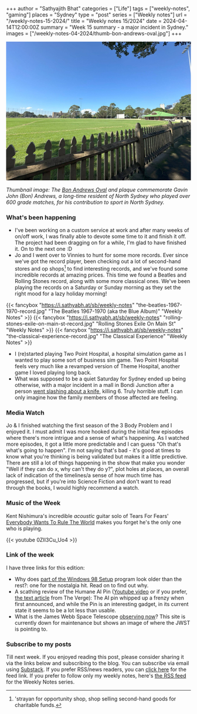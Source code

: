 +++
author = "Sathyajith Bhat"
categories = ["Life"]
tags = ["weekly-notes", "gaming"]
places = "Sydney"
type = "post"
series = ["Weekly notes"]
url = "/weekly-notes-15-2024/"
title = "Weekly notes 15/2024"
date = 2024-04-14T12:00:00Z
summary = "Week 15 summary - a major incident in Sydney."
images = ["/weekly-notes-04-2024/thumb-bon-andrews-oval.jpg"]
+++

![](thumb-bon-andrews-oval.jpg)

_Thumbnail image: The [Bon Andrews Oval](https://monumentaustralia.org.au/themes/people/sport/display/101545-gavin-john-bon-andrews) and plaque commemorate Gavin John (Bon) Andrews, a long-time resident of North Sydney who played over 600 grade matches, for his contribution to sport in North Sydney._ 

### What's been happening

* I've been working on a custom service at work and after many weeks of on/off work, I was finally able to devote some time to it and finish it off. The project had been dragging on for a while, I'm glad to have finished it. On to the next one :D 
* Jo and I went over to Vinnies to hunt for some more records. Ever since we've got the record player, been checking out a lot of second-hand stores and op shops[^op] to find interesting records, and we've found some incredible records at amazing prices. This time we found a Beatles and Rolling Stones record, along with some more classical ones. We've been playing the records on a Saturday or Sunday morning as they set the right mood for a lazy holiday morning!

{{< fancybox "https://i.sathyabh.at/sb/weekly-notes" "the-beatles-1967-1970-record.jpg" "The Beatles 1967-1970 (aka the Blue Album)" "Weekly Notes" >}}
{{< fancybox "https://i.sathyabh.at/sb/weekly-notes" "rolling-stones-exile-on-main-st-record.jpg" "Rolling Stones Exile On Main St" "Weekly Notes" >}}
{{< fancybox "https://i.sathyabh.at/sb/weekly-notes" "the-classical-experience-record.jpg" "The Classical Experience" "Weekly Notes" >}}


* I (re)started playing Two Point Hospital, a hospital simulation game as I wanted to play some sort of business sim game. Two Point Hospital feels very much like a revamped version of Theme Hospital, another game I loved playing long back. 
* What was supposed to be a quiet Saturday for Sydney ended up being otherwise, with a major incident in a mall in Bondi Junction after a person [went slashing about a knife](https://www.abc.net.au/news/2024-04-14/nsw-police-investigate-man-stabbing-killed-bondi-junction-sydney/103705294), killing 6. Truly horrible stuff. I can only imagine how the family members of those affected are feeling.  

[^op]: 'strayan for opportunity shop, shop selling second-hand goods for charitable funds.


### Media Watch

Jo & I finished watching the first season of the 3 Body Problem and I enjoyed it. I must admit I was more hooked during the initial few episodes where there's more intrigue and a sense of what's happening. As I watched more episodes, it got a little more predictable and I can guess "Oh that's what's going to happen". I'm not saying that's bad - it's good at times to know what you're thinking is being validated but makes it a little predictive. There are still a lot of things happening in the show that make you wonder "Well if they can do x, why can't they do y?", plot holes at places, an overall lack of indication of the timelines/a sense of how much time has progressed, but if you're into Science Fiction and don't want to read through the books, I would highly recommend a watch.

### Music of the Week

Kent Nishimura's incredible _acoustic_ guitar solo of Tears For Fears' [Everybody Wants To Rule The World](https://www.youtube.com/watch?v=0ZII3Cu_Uo4) makes you forget he's the only one who is playing. 

{{< youtube 0ZII3Cu_Uo4 >}}

### Link of the week

I have three links for this edition:

* Why does [part of the Windows 98 Setup](https://retrocomputing.stackexchange.com/questions/14903/why-does-part-of-the-windows-98-setup-program-look-older-than-the-rest) program look older than the rest?: one for the nostalgia hit. Read on to find out why.
* A scathing review of the Humane AI Pin ([Youtube video](https://www.youtube.com/watch?v=_w1vv7_dU2Y) or if you prefer, [the text article](https://www.theverge.com/24126502/humane-ai-pin-review) from The Verge): The AI pin whipped up a frenzy when first announced, and while the Pin is an interesting gadget, in its current state it seems to be a lot less than usable. 
* What is the James Webb Space Telescope [observing now](https://news.ycombinator.com/item?id=40013769)? This site is currently down for maintenance but shows an image of where the JWST is pointing to.

### Subscribe to my posts

Till next week. If you enjoyed reading this post, please consider sharing it via the links below and subscribing to the blog. You can subscribe via email using [Substack](https://sathyabhat.substack.com/). If you prefer RSS/news readers, you can [click here](https://sathyabh.at/index.xml) for the feed link. If you prefer to follow only my weekly notes, here's [the RSS feed](https://sathyabh.at/series/weekly-notes/index.xml) for the Weekly Notes series. 